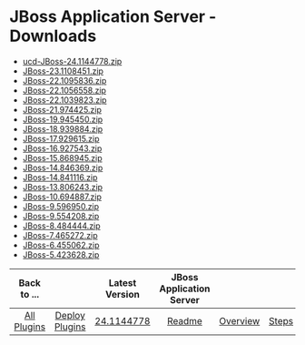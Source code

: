 
# JBoss Application Server - Downloads

- [ucd-JBoss-24.1144778.zip](https://raw.githubusercontent.com/UrbanCode/IBM-UCD-PLUGINS/main/files/JBoss/ucd-JBoss-24.1144778.zip)
- [JBoss-23.1108451.zip](https://raw.githubusercontent.com/UrbanCode/IBM-UCD-PLUGINS/main/files/JBoss/JBoss-23.1108451.zip)
- [JBoss-22.1095836.zip](https://raw.githubusercontent.com/UrbanCode/IBM-UCD-PLUGINS/main/files/JBoss/JBoss-22.1095836.zip)
- [JBoss-22.1056558.zip](https://raw.githubusercontent.com/UrbanCode/IBM-UCD-PLUGINS/main/files/JBoss/JBoss-22.1056558.zip)
- [JBoss-22.1039823.zip](https://raw.githubusercontent.com/UrbanCode/IBM-UCD-PLUGINS/main/files/JBoss/JBoss-22.1039823.zip)
- [JBoss-21.974425.zip](https://raw.githubusercontent.com/UrbanCode/IBM-UCD-PLUGINS/main/files/JBoss/JBoss-21.974425.zip)
- [JBoss-19.945450.zip](https://raw.githubusercontent.com/UrbanCode/IBM-UCD-PLUGINS/main/files/JBoss/JBoss-19.945450.zip)
- [JBoss-18.939884.zip](https://raw.githubusercontent.com/UrbanCode/IBM-UCD-PLUGINS/main/files/JBoss/JBoss-18.939884.zip)
- [JBoss-17.929615.zip](https://raw.githubusercontent.com/UrbanCode/IBM-UCD-PLUGINS/main/files/JBoss/JBoss-17.929615.zip)
- [JBoss-16.927543.zip](https://raw.githubusercontent.com/UrbanCode/IBM-UCD-PLUGINS/main/files/JBoss/JBoss-16.927543.zip)
- [JBoss-15.868945.zip](https://raw.githubusercontent.com/UrbanCode/IBM-UCD-PLUGINS/main/files/JBoss/JBoss-15.868945.zip)
- [JBoss-14.846369.zip](https://raw.githubusercontent.com/UrbanCode/IBM-UCD-PLUGINS/main/files/JBoss/JBoss-14.846369.zip)
- [JBoss-14.841116.zip](https://raw.githubusercontent.com/UrbanCode/IBM-UCD-PLUGINS/main/files/JBoss/JBoss-14.841116.zip)
- [JBoss-13.806243.zip](https://raw.githubusercontent.com/UrbanCode/IBM-UCD-PLUGINS/main/files/JBoss/JBoss-13.806243.zip)
- [JBoss-10.694887.zip](https://raw.githubusercontent.com/UrbanCode/IBM-UCD-PLUGINS/main/files/JBoss/JBoss-10.694887.zip)
- [JBoss-9.596950.zip](https://raw.githubusercontent.com/UrbanCode/IBM-UCD-PLUGINS/main/files/JBoss/JBoss-9.596950.zip)
- [JBoss-9.554208.zip](https://raw.githubusercontent.com/UrbanCode/IBM-UCD-PLUGINS/main/files/JBoss/JBoss-9.554208.zip)
- [JBoss-8.484444.zip](https://raw.githubusercontent.com/UrbanCode/IBM-UCD-PLUGINS/main/files/JBoss/JBoss-8.484444.zip)
- [JBoss-7.465272.zip](https://raw.githubusercontent.com/UrbanCode/IBM-UCD-PLUGINS/main/files/JBoss/JBoss-7.465272.zip)
- [JBoss-6.455062.zip](https://raw.githubusercontent.com/UrbanCode/IBM-UCD-PLUGINS/main/files/JBoss/JBoss-6.455062.zip)
- [JBoss-5.423628.zip](https://raw.githubusercontent.com/UrbanCode/IBM-UCD-PLUGINS/main/files/JBoss/JBoss-5.423628.zip)

|Back to ...||Latest Version|JBoss Application Server ||||
| :---: | :---: | :---: | :---: | :---: | :---: | :---: |
|[All Plugins](../../index.md)|[Deploy Plugins](../README.md)|[24.1144778](https://raw.githubusercontent.com/UrbanCode/IBM-UCD-PLUGINS/main/files/JBoss/ucd-JBoss-24.1144778.zip)|[Readme](README.md)|[Overview](overview.md)|[Steps](steps.md)|[Usage](usage.md)|
